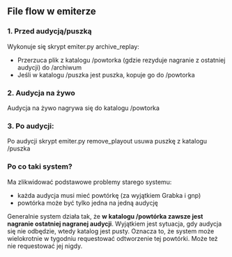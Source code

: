 ## File flow w emiterze

### 1. Przed audycją/puszką

Wykonuje się skrypt emiter.py archive_replay:
- Przerzuca plik z katalogu /powtorka (gdzie rezyduje nagranie z ostatniej audycji) do /archiwum
- Jeśli w katalogu /puszka jest puszka, kopuje go do /powtorka

### 2. Audycja na żywo
Audycja na żywo nagrywa się do katalogu /powtorka
  
### 3. Po audycji: 
Po audycji skrypt emiter.py remove_playout usuwa puszkę z katalogu /puszka

### Po co taki system?
Ma zlikwidować podstawowe problemy starego systemu:
- każda audycja musi mieć powtórkę (za wyjątkiem Grabka i gnp)
- powtórka może być tylko jedna na jedną audycję

Generalnie system działa tak, że **w katalogu /powtórka zawsze jest nagranie ostatniej nagranej audycji**. Wyjątkiem jest sytuacja, gdy audycja się nie odbędzie, wtedy katalog jest pusty. Oznacza to, że system może wielokrotnie w tygodniu requestować odtworzenie tej powtórki. Może też nie requestować jej nigdy.
